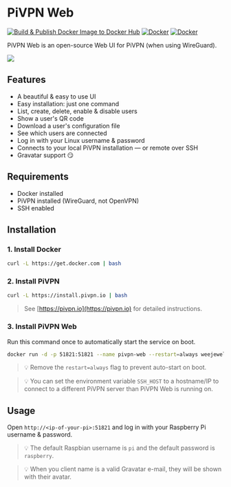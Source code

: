 # PiVPN Web

[![Build & Publish Docker Image to Docker Hub](https://github.com/WeeJeWel/pivpn-web/actions/workflows/deploy.yml/badge.svg?branch=production)](https://github.com/WeeJeWel/pivpn-web/actions/workflows/deploy.yml)
[![Docker](https://img.shields.io/docker/v/weejewel/pivpn-web/latest)](http://hub.docker.com/repository/docker/weejewel/pivpn-web)
[![Docker](https://img.shields.io/docker/pulls/weejewel/pivpn-web.svg)](http://hub.docker.com/repository/docker/weejewel/pivpn-web)



PiVPN Web is an open-source Web UI for PiVPN (when using WireGuard).

![](https://i.imgur.com/eUTtYWx.png)

## Features

* A beautiful & easy to use UI
* Easy installation: just one command
* List, create, delete, enable & disable users
* Show a user's QR code
* Download a user's configuration file
* See which users are connected
* Log in with your Linux username & password
* Connects to your local PiVPN installation — or remote over SSH
* Gravatar support 😏

## Requirements

* Docker installed
* PiVPN installed (WireGuard, not OpenVPN)
* SSH enabled

## Installation

### 1. Install Docker

```bash
curl -L https://get.docker.com | bash
```

### 2. Install PiVPN

```bash
curl -L https://install.pivpn.io | bash
```

> See [https://pivpn.io](https://pivpn.io) for detailed instructions.

### 3. Install PiVPN Web

Run this command once to automatically start the service on boot.

```bash
docker run -d -p 51821:51821 --name pivpn-web --restart=always weejewel/pivpn-web
```

> 💡 Remove the `restart=always` flag to prevent auto-start on boot.

> 💡 You can set the environment variable `SSH_HOST` to a hostname/IP to connect to a different PiVPN server than PiVPN Web is running on.

## Usage

Open `http://<ip-of-your-pi>:51821` and log in with your Raspberry Pi username & password.

> 💡 The default Raspbian username is `pi` and the default password is `raspberry`.

> 💡 When you client name is a valid Gravatar e-mail, they will be shown with their avatar.

